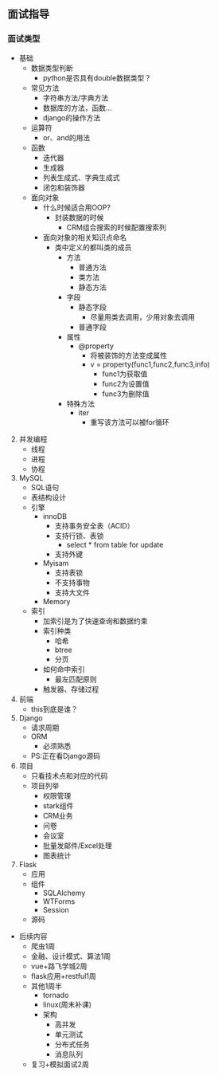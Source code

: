 ## 面试指导

### 面试类型
- 基础
	- 数据类型判断
		- python是否具有double数据类型？
	- 常见方法
		- 字符串方法/字典方法
		- 数据库的方法，函数...
		- django的操作方法
	- 运算符
		- or、and的用法
	- 函数
		- 迭代器
		- 生成器
		- 列表生成式、字典生成式
		- 闭包和装饰器
	- 面向对象
		- 什么时候适合用OOP?
			- 封装数据的时候
				- CRM组合搜索的时候配置搜索列
		- 面向对象的相关知识点命名
			- 类中定义的都叫类的成员
				- 方法
					- 普通方法
					- 类方法
					- 静态方法
				- 字段
					- 静态字段
						- 尽量用类去调用，少用对象去调用
					- 普通字段
				- 属性
					- @property
						- 将被装饰的方法变成属性
						- v = property(func1,func2,func3,info)
							- func1为获取值
							- func2为设置值
							- func3为删除值
				- 特殊方法
					- iter
						- 重写该方法可以被for循环
2. 并发编程
	- 线程
	- 进程
	- 协程
3. MySQL
	- SQL语句
	- 表结构设计
	- 引擎
		- innoDB
			- 支持事务安全表（ACID）
			- 支持行锁、表锁
				- select * from table for update
			- 支持外键
		- Myisam
			- 支持表锁
			- 不支持事物
			- 支持大文件
		- Memory
	- 索引
		- 加索引是为了快速查询和数据约束
		- 索引种类
			- 哈希
			- btree
			- 分页
		- 如何命中索引
			- 最左匹配原则
		- 触发器、存储过程
4. 前端
	- this到底是谁？
5. Django
	- 请求周期
	- ORM
		- 必须熟悉
	- PS:正在看Django源码
6. 项目
	- 只看技术点和对应的代码
	- 项目列举
		- 权限管理
		- stark组件
		- CRM业务
		- 问卷
		- 会议室
		- 批量发邮件/Excel处理
		- 图表统计
7. Flask
	- 应用
	- 组件
		- SQLAlchemy
		- WTForms
		- Session
	- 源码

- 后续内容
	- 爬虫1周
	- 金融、设计模式、算法1周
	- vue+路飞学城2周
	- flask应用+restful1周
	- 其他1周半
		- tornado
		- linux(周末补课)
		- 架构
			- 高并发
			- 单元测试
			- 分布式任务
			- 消息队列
	- 复习+模拟面试2周

